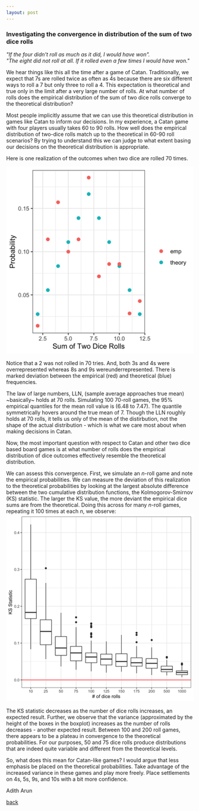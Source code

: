 ```yaml
---
layout: post
---
```


<!--Written Jan 2022. -->


### Investigating the convergence in distribution of the sum of two dice rolls

_"If the four didn't roll as much as it did, I would have won"._  
_"The eight did not roll at all. If it rolled even a few times I would have won."_    

We hear things like this all the time after a game of Catan. Traditionally, we expect that 7s are rolled twice as often as 4s because there are six different ways to roll a 7 but only three to roll a 4. This expectation is theoretical and true only in the limit after a very large number of rolls. At what number of rolls does the empirical distribution of the sum of two dice rolls converge to the theoretical distribution?  

Most people implicitly assume that we can use this theoretical distribution in games like Catan to inform our decisions. In my experience, a Catan game with four players usually takes 60 to 90 rolls. How well does the empirical distribution of two-dice rolls match up to the theoretical in 60-90 roll scenarios? By trying to understand this we can judge to what extent basing our decisions on the theoretical distribution is appropriate.  

Here is one realization of the outcomes when two dice are rolled 70 times.   

![Realization_Two_Dice_Rolls](catan_dice_instance.png)

Notice that a 2 was not rolled in 70 tries. And, both 3s and 4s were overrepresented whereas 8s and 9s wereunderrepresented. There is marked deviation between the empirical (red) and theoretical (blue) frequencies. 

The law of large numbers, LLN, (sample average approaches true mean) ~basically~ holds at 70 rolls. Simulating 100 70-roll games, the 95% empirical quantiles for the mean roll value is (6.48 to 7.47). The quantile symmetrically hovers around the true mean of 7. Though the LLN roughly holds at 70 rolls, it tells us only of the mean of the distirbution, not the shape of the actual distribution - which is what we care most about when making decisions in Catan.   

Now, the most important question with respect to Catan and other two dice based board games is at what number of rolls does the empirical distribution of dice outcomes effectively resemble the theoretical distribution.

We can assess this convergence. First, we simulate an _n_-roll game and note the empirical probabilities. We can measure the deviation of this realization to the theoretical probabilities by looking at the largest absolute difference between the two cumulative distribution functions, the Kolmogorov-Smirnov (KS) statistic. The larger the KS value, the more deviant the empirical dice sums are from the theoretical. Doing this across for many _n_-roll games, repeating it 100 times at each _n_, we observe: ![KS_Catan](catan_ks.png)

The KS statistic decreases as the number of dice rolls increases, an expected result. Further, we observe that the variance (approximated by the height of the boxes in the boxplot) increases as the number of rolls decreases - another expected result. Between 100 and 200 roll games, there appears to be a plateau in convergence to the theoretical probabilities. For our purposes, 50 and 75 dice rolls produce distributions that are indeed quite variable and different from the theoretical levels.  

So, what does this mean for Catan-like games? I would argue that less emphasis be placed on the theoretical probabilities. Take advantage of the increased variance in these games and play more freely. Place settlements on 4s, 5s, 9s, and 10s with a bit more confidence. 



Adith Arun


[back](./)







